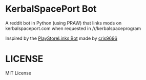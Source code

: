 KerbalSpacePort Bot
===================

A reddit bot in Python (using PRAW) that links mods on kerbalspaceport.com when requested in /r/kerbalspaceprogram

Inspired by the [PlayStoreLinks Bot](https://github.com/cris9696/PlayStoreLinks_Bot) made by [cris9696](https://github.com/cris9696)

LICENSE
==================
MIT License
